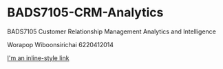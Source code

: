 # BADS7105-CRM-Analytics
BADS7105 Customer Relationship Management Analytics and Intelligence

Worapop Wiboonsirichai 6220412014

[I'm an inline-style link](https://www.google.com)
